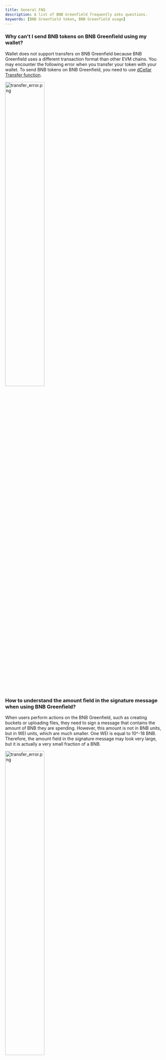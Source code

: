 ```yaml
---
title: General FAQ
description: A list of BNB Greenfield frequently asks questions.  
keywords: [BNB Greenfield token, BNB Greenfield usage]
---
```


### Why can't I send BNB tokens on BNB Greenfield using my wallet?
Wallet does not support transfers on BNB Greenfield because BNB Greenfield uses a different transaction format than other EVM chains. You may encounter the following error when you transfer your token with your wallet. To send BNB tokens on BNB Greenfield, you need to use [dCellar Transfer function](../guide/getting-started/token-transfer.md#bnb-transfers-in-greenfield).

<img src="../static/img/transfer_error.png" alt="transfer_error.png" style="width:50%;"/>


### How to understand the amount field in the signature message when using BNB Greenfield?
When users perform actions on the BNB Greenfield, such as creating buckets or uploading files, they need to sign a message that contains the amount of BNB they are spending. However, this amount is not in BNB units, but in WEI units, which are much smaller. One WEI is equal to 10^-18 BNB. Therefore, the amount field in the signature message may look very large, but it is actually a very small fraction of a BNB.

<img src="../static/img/signature.png" alt="transfer_error.png" style="width:50%;"/>


### Does Greenfield have a token? How can I get it?

BNB remains the main utility token on Greenfield, no other token on Greenfield.
You can acquire BNB in multiple ways:

1. [Buy BNB](https://www.binance.com/en/how-to-buy/bnb) if you never own it.
2. Cross-chain transfer BNB from BSC network to Greenfield using [DCellar](https://dcellar.io/) if you already own any BNB. You can read the detailed steps [here](https://docs.nodereal.io/docs/dcellar-get-started). The cross-chain token transfer is really fast, you are supposed to receive your BNB within a minute.
3. Receive BNB from other Greenfield users with [internal transactions](../guide/getting-started/token-transfer.md#bnb-transfers-in-greenfield)

### What is the utility of BNB on Greenfield?

BNB is used as a staking token, gas token, storage service fee token, and governance token. Refer to [token economics](../guide/core-concept/billing-payment.md#gas-and-fees)
for more details.

### Does Greenfield support smart contract?

The Greenfield blockchain does not support smart contracts, but the native cross-chain between BSC and Greenfield brings programmability to the ecosystem. More tech details are explained [here](../guide/core-concept/programmability.md),
you can start integrating smart contracts with Greenfield following the [tutorial](../tutorials/core/access-control/quick-start.md).

### What consensus algorithm does Greenfield run on?

[Tendermint is the consensus engine](https://blog.cosmos.network/tendermint-explained-bringing-bft-based-pos-to-the-public-blockchain-domain-f22e274a0fdb) that powers Greenfield BPoS.

### Is the file permanently stored in Greenfield?

No. Currently, Greenfield charges storage fees in a stream manner, so if a user's account balance is insufficient and in arrears, it is possible that their data may be lost and cannot be recovered.

Greenfield may support permanent storage in the future.

### Can I update the files after it is uploaded?

The update is not yet supported, but it can be accomplished through deletion and upload.

### Can I enjoy lower price for the data I previously stored if the storage price goes down?

Sure, but it requires any transaction that modifies the payment flow, such as uploading or deleting files, to trigger it.

### Will I also have to pay more for the data I have previously stored if the storage price goes up?

In theory, yes. However, Greenfield will strictly limit the frequency and magnitude of price adjustments by storage providers to minimize the impact on users.

### If the storage provider loses my data or refuses to provide service, what can I do?

This situation is usually unlikely to happen because Greenfield uses redundant error-correction coding to keep your data safe across multiple storage providers.

If such a scenario occurs, you can initiate a data availability challenge, and validators will verify the integrity, availability, and service quality of your data while penalizing the corresponding storage provider.

You can continue to receive rewards until the storage provider fully recovers your data or provides the service.

### How can I make my valuable data circulate?

You can mirror your data and access permissions to the BNB Smart Chain network, and trade your data through various DApps and data trading platforms.

### How long can the data uploaded to the testnet be saved?

Testnet is used for testing, so it won't keep user's data for a long time. It is expected to be dropped after 7 days.

### What to do if you are unable to upgrade Greenfield in time?

 Since this is a hardfork, your `gnfd` binary cannot continue running if it’s not upgraded in time. 
 Add the following filed in `app.toml`:
 ```
 # chain-id for op bnb destination chain 
 `dest-op-chain-id = 204`
 ```
 Stop the binary, then execute the rollback command:
 `gnfd rollback --hard`
 Finally, restart your binary.


### How much does it cost to store files in Greenfield?

If you're interested in knowing the real-time pricing for storage and querying on Greenfield, we invite you to the [Price Calculator](https://dcellar.io/pricing-calculator).


### How is my billing calculated?

In Greenfield, bsides transaction fee, users are required to pay two kinds of storage service fees: `storage fee` and `download quota fee`. These storage service fees are charged by Storage Providers (SPs) in a [stream payment](https://github.com/bnb-chain/greenfield/blob/master/docs/modules/billing-and-payment.md). Users need to lock some BNB when they start using the service.

```math
Storage Fee = sum(ChargedSize) * (PrimaryStorePrice + SecondaryStorePrice*SecondarySPNumber) * (1+Validator Tax Rate) * ReserveTime
```

```math
Download Quota Fee = ChargedReadQuota * ReadPrice * (1 + Validator Tax Rate) * ReserveTime
```

Currently,  `ReserveTime` is 180 days and `Validator Tax Rate` is 1%

### What is Charged Size?
The ChargeSize is calculated from the object's payload size, if the payload size is less than 128k then ChargeSize is 128k, otherwise ChargeSize is equal to payload size.

If Data Size < 128K, ChargedSize = 128K; else, ChargedSize = Data Size

If object is an empty folder, ChargedSize = 128K

You can query the value from [this API](https://github.com/bnb-chain/greenfield/blob/master/docs/greenfield-api/storage-params.api.mdx)

### What is Primary/Secondary Store Price?
Every SP can set their own suggested store price and read price via on-chain transactions. At the first block of each month, the median all SPs' store prices will be calculated as the Primary SP Store Price, the Secondary SP Store Price will be calculated as [SecondaryPriceRatio](https://github.com/bnb-chain/greenfield/blob/master/docs/greenfield-api/sp-params.api.mdx) (e.g. 12%, which can be governed) multiply the Primary SP Store Price , and the median of all SPs' read prices will be calculated as the Primary SP Read Price. To learn more about it, please refer to [this](https://github.com/bnb-chain/greenfield/blob/master/docs/modules/billing-and-payment.md#storage-fee-price-and-adjustment)

### What is Validator Tax Rate?
For each data related operation on Greenfield, validators can get some rewards for protecting the security and integrity of data (i.e. challenge). Through charging validator tax, part of user's cost will go to validator tax pool, and then become validators' rewards.

You can query the value from [this API](https://github.com/bnb-chain/greenfield/blob/master/docs/greenfield-api/payment-params.api.mdx)

### What is Read Price?
A storage provider can update its free read quote and monthly gree read quota, suggested primary store price and read price. All SPs' suggested primary store and read prices will be used to generate the global primary/secondary store price and read price.

### What is Reserve Time?
The storage fee will be charged on Greenfield in a steam payment style. The fees are paid on Greenfield in the style of "Stream" from users to receiver accounts at a constant rate. By reseveing some balance, users do not need to payment the fee in a very high frequency. Currently, the reserve time is 6 months and it can be governed.

You can query the value from [this API](https://github.com/bnb-chain/greenfield/blob/master/docs/greenfield-api/payment-params.api.mdx)

### What's best practice to store small files in Greenfield?

* The more data bundled, the more $BNB saved

If a single transaction only store a small size file to the Greenfield Network, it is like separate packages being sent through the mail – even though they were all going to the same destination. It's recommended to take all of the files to reach the `Charged Size` and put them together to get sent as one transaction to the network.

* Be Mindful to Delete
  Currently, the reserve time to be charged on Greenfield is 6 months. It means a six-month storage fee will charged even for deleted items.
